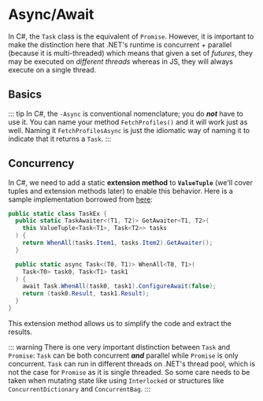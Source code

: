 <script setup>
import CodeSplitter from '../../components/CodeSplitter.vue'
</script>

# Async/Await

In C#, the `Task` class is the equivalent of `Promise`.  However, it is important to make the distinction here that .NET's runtime is concurrent + parallel (because it is multi-threaded) which means that given a set of *futures*, they may be executed on *different threads* whereas in JS, they will always execute on a single thread.

## Basics

<CodeSplitter>
  <template #left>

```ts
async function fetchProfiles(): Promise<Profile[]> {
  return await service.getProfiles();
}

let results = await fetchProfiles();
```

  </template>
  <template #right>

```csharp
public async Task<Profile[]> FetchProfilesAsync() {
  return await service.GetProfilesAsync();
}

var results = await FetchProfilesAsync();
```

  </template>
</CodeSplitter>

::: tip
In C#, the `-Async` is conventional nomenclature; you do ***not*** have to use it.  You can name your method `FetchProfiles()` and it will work just as well.  Naming it `FetchProfilesAsync` is just the idiomatic way of naming it to indicate that it returns a `Task`.
:::

## Concurrency

<CodeSplitter>
  <template #left>

```ts
async function fetchUsers() : Promise<User[]>{ }
async function fetchChats() : Promise<Chat[]>{ }

await Promise.all([
  fetchUsers(),
  fetchChats()
])

// With destructured results
let [users, chats] = await Promise.all([
  fetchUsers(),
  fetchChat()
])
```

  </template>
  <template #right>

```csharp
async Task<User[]> FetchUsersAsync() { }
async Task<Chat[]> FetchChatsAsync() { }

await Task.WhenAll(
  FetchUsersAsync(),
  FetchChatsAsync()
)

// With destructured results (see note below)
var (users, chats) = await (
  FetchUsersAsync(),
  FetchChatsAsync()
)
```

  </template>
</CodeSplitter>

In C#, we need to add a static **extension method** to **`ValueTuple`** (we'll cover tuples and extension methods later) to enable this behavior.  Here is a sample implementation borrowed from [here](https://github.com/meziantou/Meziantou.Framework/blob/b60a0accfb4fa9f58b3cc7ce05ac59a1e7f7a809/src/Meziantou.Framework/TaskEx.WhenAll.cs):

```cs
public static class TaskEx {
  public static TaskAwaiter<(T1, T2)> GetAwaiter<T1, T2>(
    this ValueTuple<Task<T1>, Task<T2>> tasks
  ) {
    return WhenAll(tasks.Item1, tasks.Item2).GetAwaiter();
  }

  public static async Task<(T0, T1)> WhenAll<T0, T1>(
    Task<T0> task0, Task<T1> task1
  ) {
    await Task.WhenAll(task0, task1).ConfigureAwait(false);
    return (task0.Result, task1.Result);
  }
}
```

This extension method allows us to simplify the code and extract the results.

::: warning
There is one very important distinction between `Task` and `Promise`: `Task` can be both concurrent ***and*** parallel while `Promise` is only concurrent.  `Task` can run in different threads on .NET's thread pool, which is not the case for `Promise` as it is single threaded.  So some care needs to be taken when mutating state like using `Interlocked` or structures like `ConcurrentDictionary` and `ConcurrentBag`.
:::
